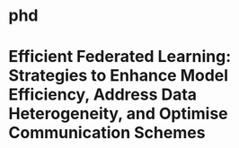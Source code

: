 # phd

# Efficient Federated Learning: Strategies to Enhance Model Efficiency, Address Data Heterogeneity, and Optimise Communication Schemes